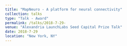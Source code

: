 ```yaml
---
title: "MapNeuro - A platform for neural connectivity"
collection: talks
type: "Talk - Award"
permalink: /talks/2018-7-29- 
venue: "Alexandria LaunchLabs Seed Capital Prize Talk"
date: 2018-7-29
location: "New York, NY"
---
```

